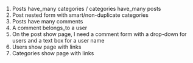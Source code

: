 1. Posts have_many categories / categories have_many posts
2. Post nested form with smart/non-duplicate categories
3. Posts have many comments
4. A comment belongs_to a user
5. On the post show page, I need a comment form with a drop-down for users and a text box for a user name
6. Users show page with links
7. Categories show page with links